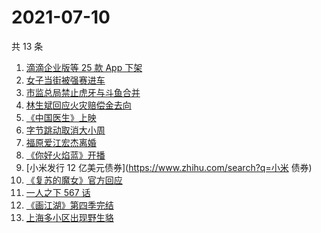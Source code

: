 # 2021-07-10

共 13 条

<!-- BEGIN ZHIHUSEARCH -->
<!-- 最后更新时间 Sat Jul 10 2021 17:07:47 GMT+0800 (China Standard Time) -->
1. [滴滴企业版等 25 款 App 下架](https://www.zhihu.com/search?q=滴滴)
1. [女子当街被强赛进车](https://www.zhihu.com/search?q=女子被强赛进车)
1. [市监总局禁止虎牙与斗鱼合并](https://www.zhihu.com/search?q=虎牙斗鱼合并)
1. [林生斌回应火灾赔偿金去向](https://www.zhihu.com/search?q=林生斌)
1. [《中国医生》上映](https://www.zhihu.com/search?q=中国医生)
1. [字节跳动取消大小周](https://www.zhihu.com/search?q=字节跳动)
1. [福原爱江宏杰离婚](https://www.zhihu.com/search?q=福原爱)
1. [《你好火焰蓝》开播](https://www.zhihu.com/search?q=你好火焰蓝)
1. [小米发行 12 亿美元债券](https://www.zhihu.com/search?q=小米 债券)
1. [《复苏的魔女》官方回应](https://www.zhihu.com/search?q=复苏的魔女)
1. [一人之下 567 话](https://www.zhihu.com/search?q=一人之下)
1. [《画江湖》第四季完结](https://www.zhihu.com/search?q=画江湖之不良人)
1. [上海多小区出现野生貉](https://www.zhihu.com/search?q=野生貉)
<!-- END ZHIHUSEARCH -->
